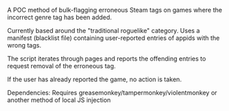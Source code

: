 A POC method of bulk-flagging erroneous Steam tags on games where the incorrect genre tag has been added.

Currently based around the "traditional roguelike" category.
Uses a manifest (blacklist file) containing user-reported entries of appids with the wrong tags.

The script iterates through pages and reports the offending entries to request removal of the erroneous tag.

If the user has already reported the game, no action is taken.

Dependencies:
Requires greasemonkey/tampermonkey/violentmonkey or another method of local JS injection
